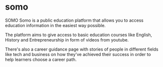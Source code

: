 # somo
SOMO
Somo is a public education platform that allows you to access education information in the easiest way possible.

The platform aims to give access to basic education courses like English, History and Entrepreneurship in form of videos from youtube.

There's also a career guidance page with stories of people in different fields like tech and business on how they've achieved their success in order to help learners choose a career path.
